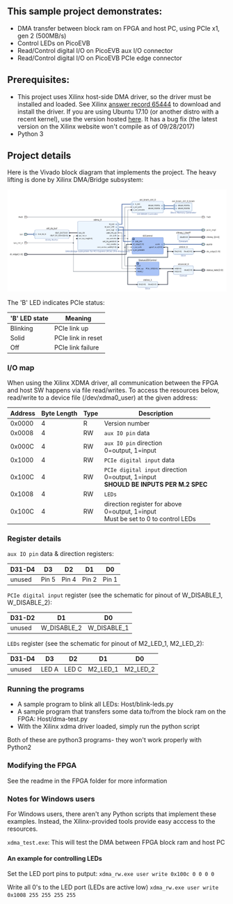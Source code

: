 
## This sample project demonstrates:
 - DMA transfer between block ram on FPGA and host PC, using PCIe x1, gen 2 (500MB/s)
 - Control LEDs on PicoEVB
 - Read/Control digital I/O on PicoEVB aux I/O connector
 - Read/Control digital I/O on PicoEVB PCIe edge connector

## Prerequisites:
 - This project uses Xilinx host-side DMA driver, so the driver must be installed and loaded.
See Xilinx [answer record 65444](https://www.xilinx.com/support/answers/65444.html) to download and install the driver.
If you are using Ubuntu 17.10 (or another distro with a recent kernel), use the version hosted [here](https://github.com/RHSResearchLLC/XilinxAR65444/tree/master/Linux). 
It has a bug fix (the latest version on the Xilinx website won't compile as of 09/28/2017)
 - Python 3


## Project details

Here is the Vivado block diagram that implements the project. The heavy lifting is done by Xilinx DMA/Bridge subsystem:

![alt text](proj_bd.png "Block Diagram")


The 'B' LED indicates PCIe status:

| 'B' LED state | Meaning      |
| ---           | ---          |
|  Blinking     | PCIe link up |
|  Solid        | PCIe link in reset |
|  Off          | PCIe link failure |


### I/O map
When using the Xilinx XDMA driver, all communication between the FPGA and host SW happens via file read/writes.
To access the resources below, read/write to a device file (/dev/xdma0_user) at the given address:


| Address| Byte Length | Type | Description |
|  ---   |   ---       | ---  |      ---    |
| 0x0000 |  4          | R    | Version number     |
| 0x0008 |  4          | RW   | `aux IO pin` data    |
| 0x000C |  4          | RW   | `aux IO pin` direction <BR> 0=output, 1=input |
| 0x1000 |  4          | RW   | `PCIe digital input` data  |
| 0x100C |  4          | RW   | `PCIe digital input` direction <BR> 0=output, 1=input <BR> **SHOULD BE INPUTS PER M.2 SPEC** |
| 0x1008 |  4          | RW   | `LEDs` |
| 0x100C |  4          | RW   | direction register for above <BR> 0=output, 1=input <BR> Must be set to 0 to control LEDs |


### Register details


`aux IO pin` data & direction registers:


| D31-D4 | D3    | D2    | D1    | D0    |
| ---    | ---   | ---   | ---   | ---   |
| unused | Pin 5 | Pin 4 | Pin 2 | Pin 1 |



`PCIe digital input` register (see the schematic for pinout of W_DISABLE_1, W_DISABLE_2):


| D31-D2 | D1    | D0    |
| ---    | ---   | ---   |
| unused |  W_DISABLE_2 | W_DISABLE_1 |


`LEDs` register (see the schematic for pinout of M2_LED_1, M2_LED_2):


| D31-D4 | D3 | D2 | D1 | D0 |
| ---    | ---| ---| ---| ---|
| unused | LED A | LED C | M2_LED_1 | M2_LED_2 |

### Running the programs

 - A sample program to blink all LEDs: Host/blink-leds.py
 - A sample program that transfers some data to/from the block ram on the FPGA: Host/dma-test.py
 - With the Xilinx xdma driver loaded, simply run the python script

Both of these are python3 programs- they won't work properly with Python2


### Modifying the FPGA
See the readme in the FPGA folder for more information

### Notes for Windows users
For Windows users, there aren't any Python scripts that implement these examples.
Instead, the Xilinx-provided tools provide easy acccess to the resources.

`xdma_test.exe`: This will test the DMA between FPGA block ram and host PC

#### An example for controlling LEDs

Set the LED port pins to putput:
`xdma_rw.exe user write 0x100c 0 0 0 0`

Write all 0's to the LED port (LEDs are active low)
`xdma_rw.exe user write 0x1008 255 255 255 255`